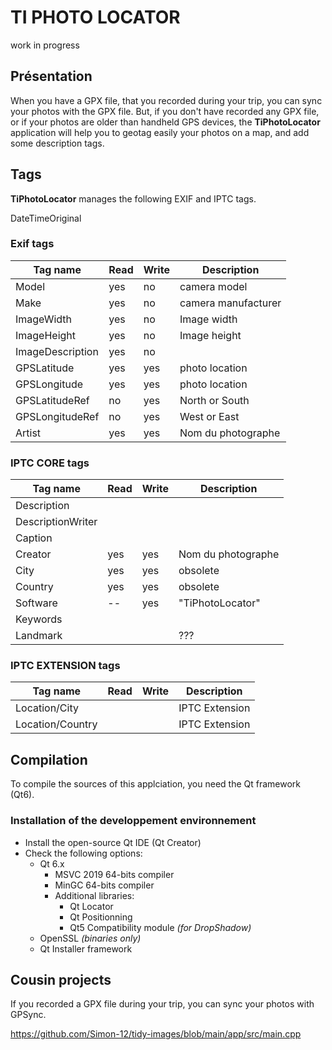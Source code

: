 # TI PHOTO LOCATOR

work in progress

## Présentation

When you have a GPX file, that you recorded during your trip, you can sync your photos with the GPX file.
But, if you don't have recorded any GPX file, or if your photos are older than handheld GPS devices, the **TiPhotoLocator** application will help you to geotag easily your photos on a map, and add some description tags.

## Tags

**TiPhotoLocator** manages the following EXIF and IPTC tags.

DateTimeOriginal

### Exif tags

| Tag name | Read |  Write | Description | 
| -------- | ---- |  ----- | ----------- | 
| Model | yes | no | camera model | 
| Make | yes |  no | camera manufacturer | 
| ImageWidth | yes | no | Image width | 
| ImageHeight | yes | no | Image height | 
| ImageDescription | yes | no |  | 
| GPSLatitude | yes | yes | photo location |
| GPSLongitude | yes | yes | photo location |
| GPSLatitudeRef | no | yes | North or South | 
| GPSLongitudeRef | no |  yes | West or East | 
| Artist | yes | yes | Nom du photographe | 


### IPTC CORE tags

| Tag name | Read |  Write | Description | 
| -------- | ---- |  ----- | ----------- | 
| Description |  |  |  | 
| DescriptionWriter |  |  |  | 
| Caption |  |  |  | 
| Creator | yes | yes | Nom du photographe | 
| City | yes | yes | obsolete | 
| Country | yes | yes | obsolete | 
| Software | -- | yes | "TiPhotoLocator" | 
| Keywords |  |  |  | 
| Landmark |  |  | ??? | 

### IPTC EXTENSION tags

| Tag name | Read |  Write | Description | 
| -------- | ---- |  ----- | ----------- | 
| Location/City |  |  | IPTC Extension | 
| Location/Country |  |  | IPTC Extension | 


## Compilation

To compile the sources of this applciation, you need the Qt framework (Qt6).

### Installation of the developpement environnement

* Install the open-source Qt IDE (Qt Creator)
* Check the following options:
   * Qt 6.x
      * MSVC 2019 64-bits compiler
      * MinGC 64-bits compiler
      * Additional libraries:
         * Qt Locator
         * Qt Positionning
         * Qt5 Compatibility module *(for DropShadow)*
   * OpenSSL *(binaries only)*
   * Qt Installer framework


## Cousin projects

If you recorded a GPX file during your trip, you can sync your photos with GPSync.


https://github.com/Simon-12/tidy-images/blob/main/app/src/main.cpp
